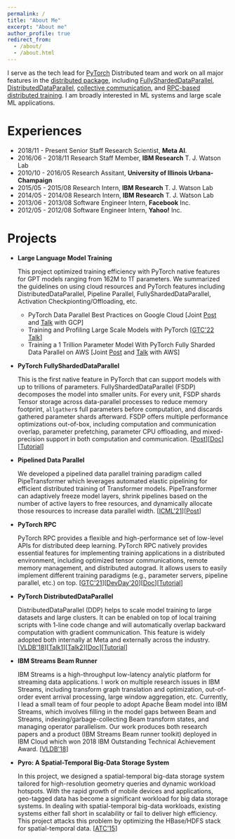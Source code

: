 ```yaml
---
permalink: /
title: "About Me"
excerpt: "About me"
author_profile: true
redirect_from:
  - /about/
  - /about.html
---
```


I serve as the tech lead for [PyTorch](https://pytorch.org/) Distributed team and work on all major features in the [distributed package](https://pytorch.org/tutorials/beginner/dist_overview.html), including [FullyShardedDataParallel](https://pytorch.org/blog/introducing-pytorch-fully-sharded-data-parallel-api/), [DistributedDataParallel](https://pytorch.org/docs/master/generated/torch.nn.parallel.DistributedDataParallel.html), [collective communication](https://pytorch.org/docs/stable/distributed.html), and [RPC-based distributed training](https://pytorch.org/docs/master/rpc.html). I am broadly interested in ML systems and large scale ML applications.

Experiences
======
* 2018/11 - Present Senior Staff Research Scientist, **Meta AI**.
* 2016/06 - 2018/11 Research Staff Member, **IBM Research** T. J. Watson Lab
* 2010/10 - 2016/05 Research Assitant, **University of Illinois Urbana-Champaign**
* 2015/05 - 2015/08 Research Intern, **IBM Research** T. J. Watson Lab
* 2014/05 - 2014/08 Research Intern, **IBM Research** T. J. Watson Lab
* 2013/06 - 2013/08 Software Engineer Intern, **Facebook** Inc.
* 2012/05 - 2012/08 Software Engineer Intern, **Yahoo!** Inc.



Projects
========

* **Large Language Model Training**

    This project optimized training efficiency with PyTorch native features for GPT models ranging from 162M to 1T parameters. We summarized the guidelines on using cloud resources and PyTorch features including DistributedDataParallel, Pipeline Parallel, FullyShardedDataParallel, Activation Checkpionting/Offloading, etc.

    * PyTorch Data Parallel Best Practices on Google Cloud [Joint [Post](https://medium.com/pytorch/pytorch-data-parallel-best-practices-on-google-cloud-6c8da2be180d) and [Talk](https://www.nvidia.com/en-us/on-demand/session/gtcspring22-s42584/) with GCP]
    * Training and Profiling Large Scale Models with PyTorch [[GTC'22 Talk](https://www.nvidia.com/en-us/on-demand/session/gtcspring22-s41986/)]
    * Training a 1 Trillion Parameter Model With PyTorch Fully Sharded Data Parallel on AWS [Joint [Post](https://medium.com/pytorch/training-a-1-trillion-parameter-model-with-pytorch-fully-sharded-data-parallel-on-aws-3ac13aa96cff) and [Talk](https://www.nvidia.com/en-us/on-demand/session/gtcspring22-s42556/) with AWS]

* **PyTorch FullyShardedDataParallel**

    This is the first native feature in PyTorch that can support models with up to trillions of parameters. FullyShardedDataParallel (FSDP) decomposes the model into smaller units. For every unit, FSDP shards Tensor storage across data-parallel processes to reduce memory footprint, `allgather`s full parameters before computation, and discards gathered parameter shards afterward. FSDP offers multiple performance optimizations out-of-box, including computation and communication overlap, parameter prefetching, parameter CPU offloading, and mixed-precision support in both computation and communication. [[Post](https://pytorch.org/blog/introducing-pytorch-fully-sharded-data-parallel-api/)][[Doc](https://pytorch.org/docs/stable/fsdp.html)][[Tutorial](https://pytorch.org/docs/stable/fsdp.html)]

* **Pipelined Data Parallel**

    We developed a pipelined data parallel training paradigm called PipeTransformer which leverages automated elastic pipelining for efficient distributed training of Transformer models. PipeTransformer can adaptively freeze model layers, shrink pipelines based on the number of active layers to free resources, and dynamically allocate those resources to increase data parallel width. [[ICML'21](https://arxiv.org/pdf/2102.03161.pdf)][[Post](https://pytorch.org/blog/pipetransformer-automated-elastic-pipelining/)]

* **PyTorch RPC**

    PyTorch RPC provides a flexible and high-performance set of low-level APIs for distributed deep learning. PyTorch RPC natively provides essential features for implementing training applications in a distributed environment, including optimized tensor communications, remote memory management, and distributed autograd. It allows users to easily implement different training paradigms (e.g., parameter servers, pipeline parallel, etc.) on top. [[GTC'21](https://www.nvidia.com/en-us/on-demand/session/gtcspring21-s31630/)][[DevDay'20](https://www.youtube.com/watch?v=bWqpf8ISk_c)][[Doc](https://pytorch.org/docs/stable/rpc.html)][[Tutorial](https://pytorch.org/tutorials/intermediate/rpc_tutorial.html)]

* **PyTorch DistributedDataParallel**

    DistributedDataParallel (DDP) helps to scale model training to large datasets and large clusters. It can be enabled on top of local training scripts with 1-line code change and will automatically overlap backward computation with gradient communication. This feature is widely adopted both internally at Meta and externally across the industry. [[VLDB'18](http://www.vldb.org/pvldb/vol13/p3005-li.pdf)][[Talk1](https://www.youtube.com/watch?v=3XUG7cjte2U)][[Talk2](https://www.bilibili.com/video/BV1MA411n7ef?p=134)][[Doc](https://pytorch.org/docs/stable/generated/torch.nn.parallel.DistributedDataParallel.html)][[Tutorial](https://pytorch.org/tutorials/intermediate/ddp_tutorial.html)]


* **IBM Streams Beam Runner**

	IBM Streams is a high-throughput low-latency analytic platform for streaming data applications. I work on multiple research issues in IBM Streams, including transform graph translation and optimization, out-of-order event arrival processing, large window aggregation, etc. Currently, I lead a small team of four people to adopt Apache Beam model into IBM Streams, which involves filling in the model gaps between Beam and Streams, indexing/garbage-collecting Beam transform states, and managing operator parallelism. Our work produces both research papers and a product (IBM Streams Beam runner toolkit) deployed in IBM Cloud which won 2018 IBM Outstanding Technical Achievement Award. [[VLDB'18](http://www.vldb.org/pvldb/vol11/p1742-li.pdf)]

* **Pyro: A Spatial-Temporal Big-Data Storage System**

	In this project, we designed a spatial-temporal big-data storage system tailored for high-resolution geometry queries and dynamic workload hotspots. With the rapid growth of mobile devices and applications, geo-tagged data has become a significant workload for big data storage systems. In dealing with spatial-temporal big-data workloads, existing systems either fall short in scalability or fail to deliver high efficiency. This project attacks this problem by optimizing the HBase/HDFS stack for spatial-temporal data. [[ATC'15](https://www.usenix.org/system/files/conference/atc15/atc15-paper-li-shen.pdf)]
